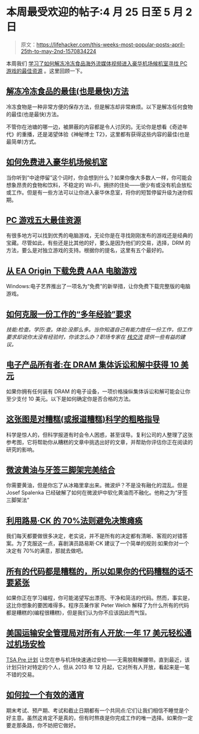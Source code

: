 # 本周最受欢迎的帖子:4 月 25 日至 5 月 2 日

> 原文：<https://lifehacker.com/this-weeks-most-popular-posts-april-25th-to-may-2nd-1570834224>

本周我们 [学习了如何解冻冷冻食品](http://lifehacker.com/the-best-and-quickest-ways-to-thaw-frozen-food-1567753280)[海外流媒体视频](https://lifehacker.com/the-always-up-to-date-guide-to-streaming-blocked-conten-5983904)[进入豪华机场候机室](http://lifehacker.com/how-to-get-into-luxury-airport-lounges-for-free-1569936509)[寻找 PC 游戏的最佳资源](http://lifehacker.com/five-best-resources-for-pc-games-1567864346) 。这里回顾一下。



## [解冻冷冻食品的最佳(也是最快)方法](http://lifehacker.com/the-best-and-quickest-ways-to-thaw-frozen-food-1567753280)

冷冻食物是一种非常方便的保存方法，但是解冻却非常麻烦。以下是解冻任何食物的最佳(也是最快)方法。

不管你在池塘的哪一边，被屏蔽的内容都是令人讨厌的。无论你是想看《奇迹年代》的重播，还是渴望体验《神秘博士 T2》，这里都有获得这些内容的最佳(也是最简单)方式。

## [如何免费进入豪华机场候机室](http://lifehacker.com/how-to-get-into-luxury-airport-lounges-for-free-1569936509)

当你听到“中途停留”这个词时，你会想到什么？如果你像大多数人一样，你可能会想象昂贵的食物和饮料，不稳定的 Wi-Fi，拥挤的住处——很少有或没有机会放松或工作。但是有一些方法可以让你进入豪华休息室，将你的短暂停留升级为迷你假期。

## [PC 游戏五大最佳资源](http://lifehacker.com/five-best-resources-for-pc-games-1567864346)

有很多地方可以找到优秀的电脑游戏，无论你是在寻找刚刚发布的游戏还是经典的宝藏。尽管如此，有些还是比其他的好，要么是因为他们的交易，选择，DRM 的方法，要么是对独立游戏的支持。根据你的提名，这里有五个最好的。

## [从 EA Origin 下载免费 AAA 电脑游戏](http://lifehacker.com/download-free-aaa-computer-games-from-ea-origins-on-th-1570077659)

Windows:电子艺界推出了一项名为“免费”的新举措，让你免费下载完整版的电脑游戏。

## [如何克服一份工作的“多年经验”要求](http://lifehacker.com/how-to-overcome-a-jobs-years-of-experience-requiremen-1567659254)

*技能:检查。学历:查。体验:没那么多。当你知道自己有能力胜任一份工作，但工作要求却说你太没有经验时，你该怎么办？职场专家在* [*栈交流*](http://workplace.stackexchange.com/?utm_source=lifehacker&utm_medium=syndication&utm_campaign=crowdhacker&utm_content=workplace-115) *提供一些有益的建议。*

## [电子产品所有者:在 DRAM 集体诉讼和解中获得 10 美元](http://lifehacker.com/electronics-owners-get-10-in-a-dram-class-action-sett-1567697819)

如果你拥有任何装有 DRAM 的电子设备，一项价格操纵集体诉讼和解可能会让你至少支付 10 美元。以下是如何确定你是否合格的方法。

## [这张图是对糟糕(或报道糟糕)科学的粗略指导](http://lifehacker.com/this-graphic-is-a-rough-guide-to-bad-or-badly-reported-1567349868)

科学是惊人的，但科学报道有时会令人困惑，甚至误导。复利公司的人整理了这张参考图，它将帮助你从糟糕的文章中挑选出好的文章，并帮助你评估你正在阅读的研究的影响。

## [微波黄油与牙签三脚架完美结合](http://lifehacker.com/microwave-butter-perfectly-with-a-toothpick-tripod-1568592573)

你需要黄油，但是你忘了从冰箱里拿出来。微波炉？不是没有融化的混乱。但是 Josef Spalenka 已经破解了如何在微波炉中软化黄油而不融化。他称之为“牙签三脚架法”

## [利用路易·CK 的 70%法则避免决策瘫痪](http://lifehacker.com/use-louie-cks-70-rule-to-avoid-decision-paralysis-1570223331)

我们每天都要做很多决定，老实说，并不是所有的决定都有清晰、客观的对错答案。为了克服这一点，喜剧演员路易斯·CK 建议了一个简单的规则:如果你对一个决定有 70%的满意，那就去做吧。

## [所有的代码都是糟糕的，所以如果你的代码糟糕的话不要紧张](http://lifehacker.com/all-code-is-bad-so-dont-stress-if-yours-sucks-1569821801)

如果你正在学习编程，你可能渴望写出漂亮、干净和简洁的代码。然而，事实是，这比你想象的要困难得多。程序员兼作家 Peter Welch 解释了为什么所有的代码都是糟糕的(编程很糟糕)，但是我们认为你不应该因此而气馁。

## [美国运输安全管理局对所有人开放:一年 17 美元轻松通过机场安检](http://lifehacker.com/tsa-pre-open-to-all-breeze-through-airport-security-fo-1567274913)

[TSA Pre 计划](http://www.tsa.gov/tsa-precheck) 让您在参与机场快速通过安检——无需脱鞋解腰带。直到最近，该计划只针对特定的个人，但从 2013 年 12 月起，它对所有人开放，看起来是一笔不错的交易。

## [如何拉一个有效的通宵](http://lifehacker.com/how-to-pull-an-effective-all-nighter-1569813126)

期末考试、预产期、考试和截止日期都有一个共同点:它们让我们相信不睡觉是个好主意。虽然这肯定不是真的，但有时熬夜是你完成工作的唯一选择。如果你一定要走那条路，你不妨把它做好。
